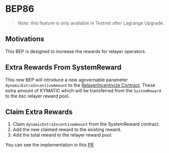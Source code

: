 # BEP86

> Note: this feature is only available in Testnet after Lagrange Upgrade.

## Motivations

This BEP is designed to increase the rewards for relayer operators.

## Extra Rewards From SystemReward

This new BEP will introduce a new agovernable parameter `dynamicExtraIncentiveAmount` to the [RelayerIncentivize Contract](https://github.com/githubusername/githubrepo-genesis-contract/blob/master/contracts/RelayerIncentivize.sol). These extra  amount of KYMATIC which will be transferred from the `SystemReward` to the bsc relayer reward pool.

## Claim Extra Rewards

1. Claim `dynamicExtraIncentiveAmount` from the SystemReward contract.
2. Add the new claimed reward to the existing reward.
3. Add the total reward to the relayer reward pool.

You can see the implementation in this [PR](https://github.com/githubusername/githubrepo-genesis-contract/pull/86)